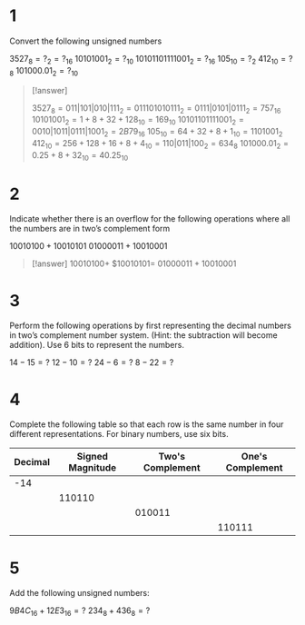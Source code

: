 # 1

Convert the following unsigned numbers

$3527_8=?_2=?_{16}$
$10101001_2=?_{10}$
$10101101111001_2=?_{16}$
$105_{10}=?_2$
$412_{10}=?_8$
$101000.01_2=?_{10}$

> [!answer] 
> 
> $3527_8=011|101|010|111_2=011101010111_2=0111|0101|0111_2=757_{16}$
> $10101001_2=1+8+32+128_{10}=169_{10}$
> $10101101111001_2=0010|1011|0111|1001_2=2B79_{16}$
> $105_{10}=64+32+8+1_{10}=1101001_2$
> $412_{10}=256+128+16+8+4_{10}=110|011|100_2=634_8$
> $101000.01_2=0.25+8+32_{10}=40.25_{10}$
# 2

Indicate whether there is an overflow for the following operations where all the numbers are in two’s complement form

$10010100 + 10010101$
$01000011 + 10010001$

> [!answer]
> $10010100+$
> $10010101=
> $01000011+10010001$

# 3

Perform the following operations by first representing the decimal numbers in two’s complement number system. (Hint: the subtraction will become addition). Use 6 bits to represent the numbers.

$14-15=?$
$12-10=?$
$24-6=?$
$8-22=?$

# 4

Complete the following table so that each row is the same number in four different representations. For binary numbers, use six bits.

| Decimal | Signed Magnitude | Two's Complement | One's Complement |
| ---- | ---- | ---- | ---- |
| -14 |  |  |  |
|  | 110110 |  |  |
|  |  | 010011 |  |
|  |  |  | 110111 |

# 5

Add the following unsigned numbers:

$9B4C_{16}+12E3_{16}=?$
$234_8+436_8=?$
